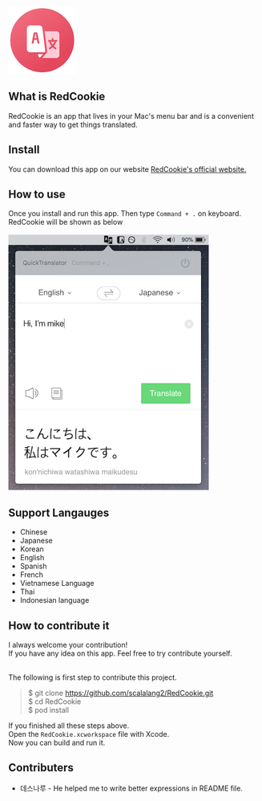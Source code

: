 ![Logo](./docs/images/logo.png)

## What is RedCookie
RedCookie is an app that lives in your Mac's menu bar and is a convenient and faster way to get things translated.

## Install
You can download this app on our website [RedCookie's official website.](https://scalalang2.github.io/RedCookie/)

## How to use
Once you install and run this app. Then type `Command + .` on keyboard.<br>
RedCookie will be shown as below<br><br>
![Quick Translator Screenshot](./docs/images/screenshot2.png)

## Support Langauges
* Chinese
* Japanese
* Korean
* English
* Spanish
* French
* Vietnamese Language
* Thai
* Indonesian language

## How to contribute it
I always welcome your contribution!<br>
If you have any idea on this app. Feel free to try contribute yourself.<br><br>

The following is first step to contribute this project.

> $ git clone https://github.com/scalalang2/RedCookie.git<br>
> $ cd RedCookie<br>
> $ pod install

If you finished all these steps above.<br>
Open the `RedCookie.xcworkspace` file with Xcode.<br>
Now you can build and run it.

## Contributers
* 데스나루 - He helped me to write better expressions in README file.
